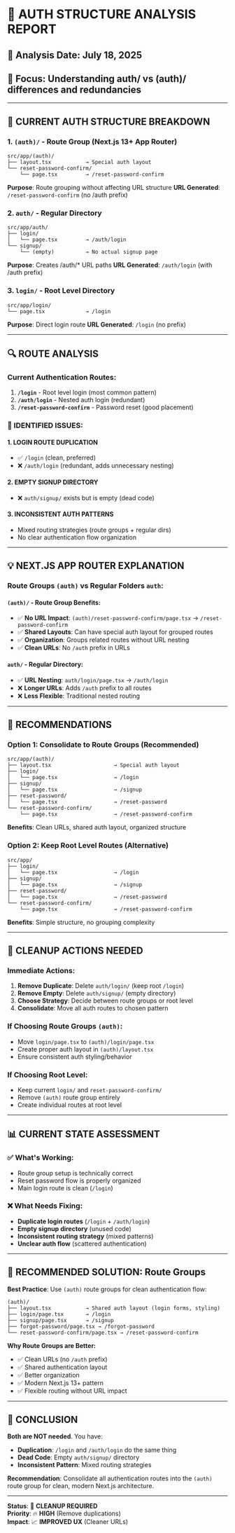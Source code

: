 # 🔐 AUTH STRUCTURE ANALYSIS REPORT

## 📅 **Analysis Date**: July 18, 2025
## 🎯 **Focus**: Understanding auth/ vs (auth)/ differences and redundancies

---

## 📁 **CURRENT AUTH STRUCTURE BREAKDOWN**

### **1. `(auth)/` - Route Group (Next.js 13+ App Router)**
```
src/app/(auth)/
├── layout.tsx           → Special auth layout
└── reset-password-confirm/
    └── page.tsx         → /reset-password-confirm
```
**Purpose**: Route grouping without affecting URL structure
**URL Generated**: `/reset-password-confirm` (no /auth prefix)

### **2. `auth/` - Regular Directory**
```
src/app/auth/
├── login/
│   └── page.tsx         → /auth/login
└── signup/
    └── (empty)          → No actual signup page
```
**Purpose**: Creates /auth/* URL paths
**URL Generated**: `/auth/login` (with /auth prefix)

### **3. `login/` - Root Level Directory**
```
src/app/login/
└── page.tsx             → /login
```
**Purpose**: Direct login route
**URL Generated**: `/login` (no prefix)

---

## 🔍 **ROUTE ANALYSIS**

### **Current Authentication Routes:**
1. **`/login`** - Root level login (most common pattern)
2. **`/auth/login`** - Nested auth login (redundant)
3. **`/reset-password-confirm`** - Password reset (good placement)

### **🚨 IDENTIFIED ISSUES:**

#### **1. LOGIN ROUTE DUPLICATION**
- ✅ `/login` (clean, preferred)
- ❌ `/auth/login` (redundant, adds unnecessary nesting)

#### **2. EMPTY SIGNUP DIRECTORY**
- ❌ `auth/signup/` exists but is empty (dead code)

#### **3. INCONSISTENT AUTH PATTERNS**
- Mixed routing strategies (route groups + regular dirs)
- No clear authentication flow organization

---

## 💡 **NEXT.JS APP ROUTER EXPLANATION**

### **Route Groups `(auth)` vs Regular Folders `auth`:**

#### **`(auth)/` - Route Group Benefits:**
- ✅ **No URL Impact**: `(auth)/reset-password-confirm/page.tsx` → `/reset-password-confirm`
- ✅ **Shared Layouts**: Can have special auth layout for grouped routes
- ✅ **Organization**: Groups related routes without URL nesting
- ✅ **Clean URLs**: No `/auth` prefix in URLs

#### **`auth/` - Regular Directory:**
- ✅ **URL Nesting**: `auth/login/page.tsx` → `/auth/login`
- ❌ **Longer URLs**: Adds `/auth` prefix to all routes
- ❌ **Less Flexible**: Traditional nested routing

---

## 🎯 **RECOMMENDATIONS**

### **Option 1: Consolidate to Route Groups (Recommended)**
```
src/app/(auth)/
├── layout.tsx                    → Special auth layout
├── login/
│   └── page.tsx                  → /login
├── signup/
│   └── page.tsx                  → /signup  
├── reset-password/
│   └── page.tsx                  → /reset-password
└── reset-password-confirm/
    └── page.tsx                  → /reset-password-confirm
```
**Benefits**: Clean URLs, shared auth layout, organized structure

### **Option 2: Keep Root Level Routes (Alternative)**
```
src/app/
├── login/
│   └── page.tsx                  → /login
├── signup/
│   └── page.tsx                  → /signup
├── reset-password/
│   └── page.tsx                  → /reset-password
└── reset-password-confirm/
    └── page.tsx                  → /reset-password-confirm
```
**Benefits**: Simple structure, no grouping complexity

---

## 🔧 **CLEANUP ACTIONS NEEDED**

### **Immediate Actions:**
1. **Remove Duplicate**: Delete `auth/login/` (keep root `/login`)
2. **Remove Empty**: Delete `auth/signup/` (empty directory)
3. **Choose Strategy**: Decide between route groups or root level
4. **Consolidate**: Move all auth routes to chosen pattern

### **If Choosing Route Groups `(auth)`:**
- Move `login/page.tsx` to `(auth)/login/page.tsx`
- Create proper auth layout in `(auth)/layout.tsx`
- Ensure consistent auth styling/behavior

### **If Choosing Root Level:**
- Keep current `login/` and `reset-password-confirm/`
- Remove `(auth)` route group entirely
- Create individual routes at root level

---

## 📊 **CURRENT STATE ASSESSMENT**

### **✅ What's Working:**
- Route group setup is technically correct
- Reset password flow is properly organized
- Main login route is clean (`/login`)

### **❌ What Needs Fixing:**
- **Duplicate login routes** (`/login` + `/auth/login`)
- **Empty signup directory** (unused code)
- **Inconsistent routing strategy** (mixed patterns)
- **Unclear auth flow** (scattered authentication)

---

## 🚀 **RECOMMENDED SOLUTION: Route Groups**

**Best Practice**: Use `(auth)` route groups for clean authentication flow:

```
(auth)/
├── layout.tsx           → Shared auth layout (login forms, styling)
├── login/page.tsx       → /login
├── signup/page.tsx      → /signup
├── forgot-password/page.tsx → /forgot-password
└── reset-password-confirm/page.tsx → /reset-password-confirm
```

**Why Route Groups are Better:**
- ✅ Clean URLs (no `/auth` prefix)
- ✅ Shared authentication layout
- ✅ Better organization
- ✅ Modern Next.js 13+ pattern
- ✅ Flexible routing without URL impact

---

## 📝 **CONCLUSION**

**Both are NOT needed**. You have:
- **Duplication**: `/login` and `/auth/login` do the same thing
- **Dead Code**: Empty `auth/signup/` directory
- **Inconsistent Pattern**: Mixed routing strategies

**Recommendation**: Consolidate all authentication routes into the `(auth)` route group for clean, modern Next.js architecture.

---

**Status**: 🔧 **CLEANUP REQUIRED**  
**Priority**: 🔥 **HIGH** (Remove duplications)  
**Impact**: 📈 **IMPROVED UX** (Cleaner URLs)
